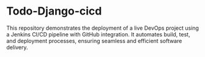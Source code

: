 # Todo-Django-cicd
This repository demonstrates the deployment of a live DevOps project using a Jenkins CI/CD pipeline with GitHub integration. It automates build, test, and deployment processes, ensuring seamless and efficient software delivery.
